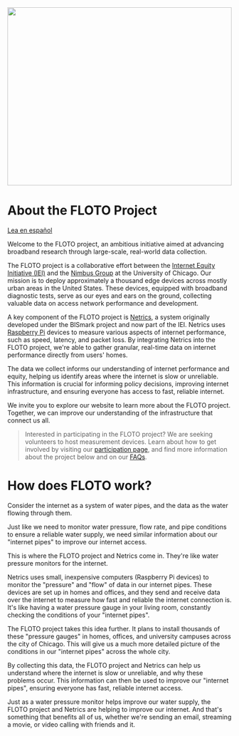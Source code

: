 <img src='https://internetequity.uchicago.edu/wp-content/uploads/2022/05/iStock-1254825733.jpg' height='400px' width='100%'>

# About the FLOTO Project

[Lea en español](https://internetequity.org/floto/index-es.html)

Welcome to the FLOTO project, an ambitious initiative aimed at advancing broadband research through large-scale, real-world data collection.

The FLOTO project is a collaborative effort between the [Internet Equity Initiative (IEI)](https://internetequity.uchicago.edu/) and the [Nimbus Group](https://nimbusproject.org/) at the University of Chicago. Our mission is to deploy approximately a thousand edge devices across mostly urban areas in the United States. These devices, equipped with broadband diagnostic tests, serve as our eyes and ears on the ground, collecting valuable data on access network performance and development.

A key component of the FLOTO project is [Netrics](https://github.com/internet-equity/netrics), a system originally developed under the BISmark project and now part of the IEI. Netrics uses [Raspberry Pi](https://www.raspberrypi.com/products/raspberry-pi-4-model-b/) devices to measure various aspects of internet performance, such as speed, latency, and packet loss. By integrating Netrics into the FLOTO project, we're able to gather granular, real-time data on internet performance directly from users' homes.

The data we collect informs our understanding of internet performance and equity, helping us identify areas where the internet is slow or unreliable. This information is crucial for informing policy decisions, improving internet infrastructure, and ensuring everyone has access to fast, reliable internet.

We invite you to explore our website to learn more about the FLOTO project. Together, we can improve our understanding of the infrastructure that connect us all.

> Interested in participating in the FLOTO project? We are seeking volunteers to host measurement devices. Learn about how to get involved by visiting our [participation page](https://internetequity.org/floto/participate.html), and find more information about the project below and on our [FAQs](https://internetequity.org/floto/faqs.html).

# How does FLOTO work?

Consider the internet as a system of water pipes, and the data as the water flowing through them.

Just like we need to monitor water pressure, flow rate, and pipe conditions to ensure a reliable water supply, we need similar information about our "internet pipes" to improve our internet access.

This is where the FLOTO project and Netrics come in. They're like water pressure monitors for the internet.

Netrics uses small, inexpensive computers (Raspberry Pi devices) to monitor the "pressure" and "flow" of data in our internet pipes. These devices are set up in homes and offices, and they send and receive data over the internet to measure how fast and reliable the internet connection is. It's like having a water pressure gauge in your living room, constantly checking the conditions of your "internet pipes".

The FLOTO project takes this idea further. It plans to install thousands of these "pressure gauges" in homes, offices, and university campuses across the city of Chicago. This will give us a much more detailed picture of the conditions in our "internet pipes" across the whole city.

By collecting this data, the FLOTO project and Netrics can help us understand where the internet is slow or unreliable, and why these problems occur. This information can then be used to improve our "internet pipes", ensuring everyone has fast, reliable internet access.

Just as a water pressure monitor helps improve our water supply, the FLOTO project and Netrics are helping to improve our internet. And that's something that benefits all of us, whether we're sending an email, streaming a movie, or video calling with friends and it.